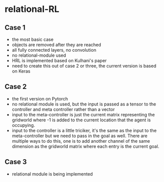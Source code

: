 # relational-RL

## Case 1
- the most basic case
- objects are removed after they are reached
- all fully connected layers, no convolution
- no relational-module used
- HRL is implemented based on Kulhani's paper
- need to create this out of case 2 or three, the current version is based on Keras

## Case 2
- the first version on Pytorch
- no relational module is used, but the input is passed as a tensor to the controller and meta controller rather than a vector
- input to the meta-controller is just the current matrix representing the gridworld where -1 is added to the current location that the agent is occupying. 
- input to the controller is a little triciker, it's the same as the input to the meta-controller but we need to pass in the goal as well. There are multiple ways to do this, one is to add another channel of the same dimension as the gridworld matrix where each entry is the current goal. 

## Case 3
- relational module is being implemented
